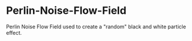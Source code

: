 # Perlin-Noise-Flow-Field
Perlin Noise Flow Field used to create a "random" black and white particle effect.
